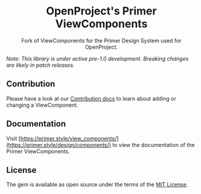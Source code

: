 <h1 align="center">OpenProject's Primer ViewComponents</h1>

<p align="center">Fork of ViewComponents for the Primer Design System used for OpenProject.</p>

_Note: This library is under active pre-1.0 development. Breaking changes are likely in patch releases._

## Contribution

Please have a look at our [Contribution docs](./docs/contributors/README.md) to learn about adding or changing a ViewComponent.

## Documentation

Visit [https://primer.style/view_components/](https://primer.style/design/components/) to view the documentation of the Primer ViewComponents.

## License

The gem is available as open source under the terms of the [MIT License](https://opensource.org/licenses/MIT).
